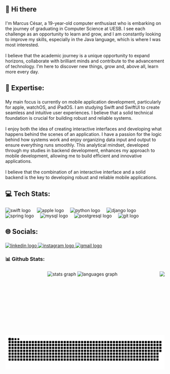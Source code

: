 <h2 align="left">👋 Hi there</h2>

###

<p align="left">I'm Marcus César, a 19-year-old computer enthusiast who is embarking on the journey of graduating in Computer Science at UESB. I see each challenge as an opportunity to learn and grow, and I am constantly looking to improve my skills, especially in the Java language, which is where I was most interested.<br>  <br>  I believe that the academic journey is a unique opportunity to expand horizons, collaborate with brilliant minds and contribute to the advancement of technology. I'm here to discover new things, grow and, above all, learn more every day.</p>

###

<h2 align="left">🚀 Expertise:</h2>

###

<p align="left">My main focus is currently on mobile application development, particularly for apple, watchOS, and iPadOS. I am studying Swift and SwiftUI to create seamless and intuitive user experiences. I believe that a solid technical foundation is crucial for building robust and reliable systems.<br><br>I enjoy both the idea of creating interactive interfaces and developing what happens behind the scenes of an application. I have a passion for the logic behind how systems work and enjoy organizing data input and output to ensure everything runs smoothly. This analytical mindset, developed through my studies in backend development, enhances my approach to mobile development, allowing me to build efficient and innovative applications.<br><br>I believe that the combination of an interactive interface and a solid backend is the key to developing robust and reliable mobile applications.</p>

###

<h2 align="left">💻  Tech Stats:</h2>

###

<div align="left">
  <img src="https://img.shields.io/badge/Swift-F05138?logo=swift&logoColor=white&style=for-the-badge" height="30" alt="swift logo"  />
  <img width="12" />
  <img src="https://img.shields.io/badge/Apple-000000?logo=apple&logoColor=white&style=for-the-badge" height="30" alt="apple logo"  />
  <img width="12" />
  <img src="https://img.shields.io/badge/Python-3776AB?logo=python&logoColor=white&style=for-the-badge" height="30" alt="python logo"  />
  <img width="12" />
  <img src="https://img.shields.io/badge/Django-092E20?logo=django&logoColor=white&style=for-the-badge" height="30" alt="django logo"  />
  <img width="12" />
  <img src="https://img.shields.io/badge/Spring-6DB33F?logo=spring&logoColor=black&style=for-the-badge" height="30" alt="spring logo"  />
  <img width="12" />
  <img src="https://img.shields.io/badge/MySQL-4479A1?logo=mysql&logoColor=white&style=for-the-badge" height="30" alt="mysql logo"  />
  <img width="12" />
  <img src="https://img.shields.io/badge/PostgreSQL-4169E1?logo=postgresql&logoColor=white&style=for-the-badge" height="30" alt="postgresql logo"  />
  <img width="12" />
  <img src="https://img.shields.io/badge/Git-F05032?logo=git&logoColor=white&style=for-the-badge" height="30" alt="git logo"  />
</div>

###

<h2 align="left">🌐  Socials:</h2>

###

<div align="left">
  <a href="https://www.linkedin.com/in/marcus-césar-santos-pereira-70991a28a/" target="_blank">
    <img src="https://img.shields.io/static/v1?message=LinkedIn&logo=linkedin&label=&color=0077B5&logoColor=white&labelColor=&style=for-the-badge" height="35" alt="linkedin logo"  />
  </a>
  <a href="https://www.instagram.com/_marcus.cesar/" target="_blank">
    <img src="https://img.shields.io/static/v1?message=Instagram&logo=instagram&label=&color=E4405F&logoColor=white&labelColor=&style=for-the-badge" height="35" alt="instagram logo"  />
  </a>
  <a href="contato.marcuscspereira@gmail.com" target="_blank">
    <img src="https://img.shields.io/static/v1?message=Gmail&logo=gmail&label=&color=D14836&logoColor=white&labelColor=&style=for-the-badge" height="35" alt="gmail logo"  />
  </a>
</div>

###

<h3 align="left">📊  Github Stats:</h3>

###

<img align="right" height="200" src="https://cdn.dribbble.com/users/600557/screenshots/3625204/media/48b74ed45987c6c6bf554b30f3afbd4f.gif"  />

###

<div align="center">
  <img src="https://github-readme-stats.vercel.app/api?username=MarcusCSPereira&hide_title=false&hide_rank=false&show_icons=true&include_all_commits=true&count_private=true&disable_animations=false&theme=aura&locale=en&hide_border=true" height="150" alt="stats graph"  />
  <img src="https://github-readme-stats.vercel.app/api/top-langs?username=MarcusCSPereira&locale=en&hide_title=false&layout=compact&card_width=320&langs_count=5&theme=aura&hide_border=true" height="150" alt="languages graph"  />
</div>

###

<p align="left"></p>

###

<img src="https://raw.githubusercontent.com/MarcusCSPereira/MarcusCSPereira/output/snake.svg" alt="Snake animation" />

###
